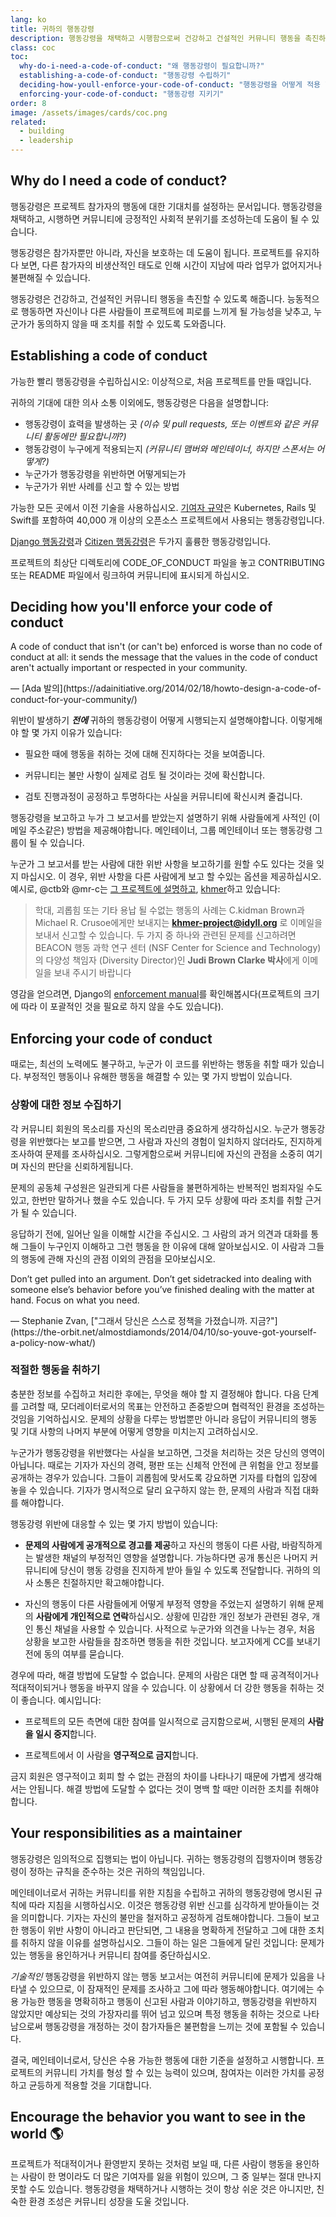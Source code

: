 ```yaml
---
lang: ko
title: 귀하의 행동강령
description: 행동강령을 채택하고 시행함으로써 건강하고 건설적인 커뮤니티 행동을 촉진하십시오.
class: coc
toc:
  why-do-i-need-a-code-of-conduct: "왜 행동강령이 필요합니까?"
  establishing-a-code-of-conduct: "행동강령 수립하기"
  deciding-how-youll-enforce-your-code-of-conduct: "행동강령을 어떻게 적용 할 것인지 결정하기"
  enforcing-your-code-of-conduct: "행동강령 지키기"
order: 8
image: /assets/images/cards/coc.png
related:
  - building
  - leadership
---
```


## Why do I need a code of conduct?

행동강령은 프로젝트 참가자의 행동에 대한 기대치를 설정하는 문서입니다. 행동강령을 채택하고, 시행하면 커뮤니티에 긍정적인 사회적 분위기를 조성하는데 도움이 될 수 있습니다.

행동강령은 참가자뿐만 아니라, 자신을 보호하는 데 도움이 됩니다. 프로젝트를 유지하다 보면, 다른 참가자의 비생산적인 태도로 인해 시간이 지남에 따라 업무가 없어지거나 불편해질 수 있습니다.

행동강령은 건강하고, 건설적인 커뮤니티 행동을 촉진할 수 있도록 해줍니다. 능동적으로 행동하면 자신이나 다른 사람들이 프로젝트에 피로를 느끼게 될 가능성을 낮추고, 누군가가 동의하지 않을 때 조치를 취할 수 있도록 도와줍니다.

## Establishing a code of conduct

가능한 빨리 행동강령을 수립하십시오: 이상적으로, 처음 프로젝트를 만들 때입니다.

귀하의 기대에 대한 의사 소통 이외에도, 행동강령은 다음을 설명합니다:

* 행동강령이 효력을 발생하는 곳 _(이슈 및 pull requests, 또는 이벤트와 같은 커뮤니티 활동에만 필요합니까?)_
* 행동강령이 누구에게 적용되는지 _(커뮤니티 맴버와 메인테이너, 하지만 스폰서는 어떻게?)_
* 누군가가 행동강령을 위반하면 어떻게되는가
* 누군가가 위반 사례를 신고 할 수 있는 방법

가능한 모든 곳에서 이전 기술을 사용하십시오. [기여자 규약](https://www.contributor-covenant.org/)은 Kubernetes, Rails 및 Swift를 포함하여 40,000 개 이상의 오픈소스 프로젝트에서 사용되는 행동강령입니다.

[Django 행동강령](https://www.djangoproject.com/conduct/)과 [Citizen 행동강령](http://citizencodeofconduct.org/)은 두가지 훌륭한 행동강령입니다.

프로젝트의 최상단 디렉토리에 CODE_OF_CONDUCT 파일을 놓고 CONTRIBUTING 또는 README 파일에서 링크하여 커뮤니티에 표시되게 하십시오.

## Deciding how you'll enforce your code of conduct

<aside markdown="1" class="pquote">
  A code of conduct that isn't (or can't be) enforced is worse than no code of conduct at all: it sends the message that the values in the code of conduct aren't actually important or respected in your community.
  <p markdown="1" class="pquote-credit">
— [Ada 발의](https://adainitiative.org/2014/02/18/howto-design-a-code-of-conduct-for-your-community/)
  </p>
</aside>

위반이 발생하기 **_전에_** 귀하의 행동강령이 어떻게 시행되는지 설명해야합니다. 이렇게해야 할 몇 가지 이유가 있습니다:

* 필요한 때에 행동을 취하는 것에 대해 진지하다는 것을 보여줍니다.

* 커뮤니티는 불만 사항이 실제로 검토 될 것이라는 것에 확신합니다.

* 검토 진행과정이 공정하고 투명하다는 사실을 커뮤니티에 확신시켜 줄겁니다.

행동강령을 보고하고 누가 그 보고서를 받았는지 설명하기 위해 사람들에게 사적인 (이메일 주소같은) 방법을 제공해야합니다. 메인테이너, 그룹 메인테이너 또는 행동강령 그룹이 될 수 있습니다.

누군가 그 보고서를 받는 사람에 대한 위반 사항을 보고하기를 원할 수도 있다는 것을 잊지 마십시오. 이 경우, 위반 사항을 다른 사람에게 보고 할 수있는 옵션을 제공하십시오. 예시로, @ctb와 @mr-c는 [그 프로젝트에 설명하고](https://github.com/dib-lab/khmer/blob/master/CODE_OF_CONDUCT.rst), [khmer](https://github.com/dib-lab/khmer)하고 있습니다:

> 학대, 괴롭힘 또는 기타 용납 될 수없는 행동의 사례는 C.kidman Brown과 Michael R. Crusoe에게만 보내지는 **khmer-project@idyll.org** 로 이메일을 보내서 신고할 수 있습니다. 두 가지 중 하나와 관련된 문제를 신고하려면  BEACON 행동 과학 연구 센터 (NSF Center for Science and Technology)의 다양성 책임자 (Diversity Director)인 **Judi Brown Clarke 박사**에게 이메일을 보내 주시기 바랍니다

영감을 얻으려면, Django의 [enforcement manual](https://www.djangoproject.com/conduct/enforcement-manual/)를 확인해봅시다(프로젝트의 크기에 따라 이 포괄적인 것을 필요로 하지 않을 수도 있습니다).

## Enforcing your code of conduct

때로는, 최선의 노력에도 불구하고, 누군가 이 코드를 위반하는 행동을 취할 때가 있습니다. 부정적인 행동이나 유해한 행동을 해결할 수 있는 몇 가지 방법이 있습니다.

### 상황에 대한 정보 수집하기

각 커뮤니티 회원의 목소리를 자신의 목소리만큼 중요하게 생각하십시오. 누군가 행동강령을 위반했다는 보고를 받으면, 그 사람과 자신의 경험이 일치하지 않더라도, 진지하게 조사하여 문제를 조사하십시오. 그렇게함으로써 커뮤니티에 자신의 관점을 소중히 여기며 자신의 판단을 신뢰하게됩니다.

문제의 공동체 구성원은 일관되게 다른 사람들을 불편하게하는 반복적인 범죄자일 수도 있고, 한번만 말하거나 했을 수도 있습니다. 두 가지 모두 상황에 따라 조치를 취할 근거가 될 수 있습니다.

응답하기 전에, 일어난 일을 이해할 시간을 주십시오. 그 사람의 과거 의견과 대화를 통해 그들이 누구인지 이해하고 그런 행동을 한 이유에 대해 알아보십시오. 이 사람과 그들의 행동에 관해 자신의 관점 이외의 관점을 모아보십시오.

<aside markdown="1" class="pquote">
  Don’t get pulled into an argument. Don’t get sidetracked into dealing with someone else’s behavior before you’ve finished dealing with the matter at hand. Focus on what you need.
  <p markdown="1" class="pquote-credit">
— Stephanie Zvan, ["그래서 당신은 스스로 정책을 가졌습니까. 지금?"](https://the-orbit.net/almostdiamonds/2014/04/10/so-youve-got-yourself-a-policy-now-what/)
  </p>
</aside>

### 적절한 행동을 취하기

충분한 정보를 수집하고 처리한 후에는, 무엇을 해야 할 지 결정해야 합니다. 다음 단계를 고려할 때, 모더레이터로서의 목표는 안전하고 존중받으며 협력적인 환경을 조성하는 것임을 기억하십시오. 문제의 상황을 다루는 방법뿐만 아니라 응답이 커뮤니티의 행동 및 기대 사항의 나머지 부분에 어떻게 영향을 미치는지 고려하십시오.

누군가가 행동강령을 위반했다는 사실을 보고하면, 그것을 처리하는 것은 당신의 영역이 아닙니다. 때로는 기자가 자신의 경력, 평판 또는 신체적 안전에 큰 위험을 안고 정보를 공개하는 경우가 있습니다. 그들이 괴롭힘에 맞서도록 강요하면 기자를 타협의 입장에 놓을 수 있습니다. 기자가 명시적으로 달리 요구하지 않는 한, 문제의 사람과 직접 대화를 해야합니다.

행동강령 위반에 대응할 수 있는 몇 가지 방법이 있습니다:

* **문제의 사람에게 공개적으로 경고를 제공**하고 자신의 행동이 다른 사람, 바람직하게는 발생한 채널의 부정적인 영향을 설명합니다. 가능하다면 공개 통신은 나머지 커뮤니티에 당신이 행동 강령을 진지하게 받아 들일 수 있도록 전달합니다. 귀하의 의사 소통은 친절하지만 확고해야합니다.

* 자신의 행동이 다른 사람들에게 어떻게 부정적 영향을 주었는지 설명하기 위해 문제의 **사람에게 개인적으로 연락**하십시오. 상황에 민감한 개인 정보가 관련된 경우, 개인 통신 채널을 사용할 수 있습니다. 사적으로 누군가와 의견을 나누는 경우, 처음 상황을 보고한 사람들을 참조하면 행동을 취한 것입니다. 보고자에게 CC를 보내기 전에 동의 여부를 묻습니다.

경우에 따라, 해결 방법에 도달할 수 없습니다. 문제의 사람은 대면 할 때 공격적이거나 적대적이되거나 행동을 바꾸지 않을 수 있습니다. 이 상황에서 더 강한 행동을 취하는 것이 좋습니다. 예시입니다:

* 프로젝트의 모든 측면에 대한 참여를 일시적으로 금지함으로써, 시행된 문제의 **사람을 일시 중지**합니다.

* 프로젝트에서 이 사람을 **영구적으로 금지**합니다.

금지 회원은 영구적이고 회피 할 수 없는 관점의 차이를 나타나기 때문에 가볍게 생각해서는 안됩니다. 해결 방법에 도달할 수 없다는 것이 명백 할 때만 이러한 조치를 취해야합니다.

## Your responsibilities as a maintainer

행동강령은 임의적으로 집행되는 법이 아닙니다. 귀하는 행동강령의 집행자이며 행동강령이 정하는 규칙을 준수하는 것은 귀하의 책임입니다.

메인테이너로서 귀하는 커뮤니티를 위한 지침을 수립하고 귀하의 행동강령에 명시된 규칙에 따라 지침을 시행하십시오. 이것은 행동강령 위반 신고를 심각하게 받아들이는 것을 의미합니다. 기자는 자신의 불만을 철저하고 공정하게 검토해야합니다. 그들이 보고한 행동이 위반 사항이 아니라고 판단되면, 그 내용을 명확하게 전달하고 그에 대한 조치를 취하지 않을 이유를 설명하십시오. 그들이 하는 일은 그들에게 달린 것입니다: 문제가 있는 행동을 용인하거나 커뮤니티 참여를 중단하십시오.

_기술적인_ 행동강령을 위반하지 않는 행동 보고서는 여전히 커뮤니티에 문제가 있음을 나타낼 수 있으므로, 이 잠재적인 문제를 조사하고 그에 따라 행동해야합니다. 여기에는 수용 가능한 행동을 명확히하고 행동이 신고된 사람과 이야기하고, 행동강령을 위반하지 않았지만 예상되는 것의 가장자리를 뛰어 넘고 있으며 특정 행동을 취하는 것으로 나타남으로써 행동강령을 개정하는 것이 참가자들은 불편함을 느끼는 것에 포함될 수 있습니다.

결국, 메인테이너로서, 당신은 수용 가능한 행동에 대한 기준을 설정하고 시행합니다. 프로젝트의 커뮤니티 가치를 형성 할 수 있는 능력이 있으며, 참여자는 이러한 가치를 공정하고 균등하게 적용할 것을 기대합니다.

## Encourage the behavior you want to see in the world 🌎

프로젝트가 적대적이거나 환영받지 못하는 것처럼 보일 때, 다른 사람이 행동을 용인하는 사람이 한 명이라도 더 많은 기여자를 잃을 위험이 있으며, 그 중 일부는 절대 만나지 못할 수도 있습니다. 행동강령을 채택하거나 시행하는 것이 항상 쉬운 것은 아니지만, 친숙한 환경 조성은 커뮤니티 성장을 도울 것입니다.
